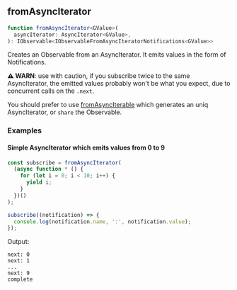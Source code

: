 ## fromAsyncIterator

```ts
function fromAsyncIterator<GValue>(
  asyncIterator: AsyncIterator<GValue>,
): IObservable<IObservableFromAsyncIteratorNotifications<GValue>>
```

Creates an Observable from an AsyncIterator. It emits values in the form of Notifications.

**⚠ WARN**️: use with caution, if you subscribe twice to the same AsyncIterator, the emitted values probably won't be what you
expect, due to concurrent calls on the `.next`.

You should prefer to use [fromAsyncIterable](../from-async-iterable/from-async-iterable.md) which generates an uniq
AsyncIterator, or `share` the Observable.

### Examples

#### Simple AsyncIterator which emits values from 0 to 9

```ts
const subscribe = fromAsyncIterator(
  (async function * () {
    for (let i = 0; i < 10; i++) {
      yield i;
    }
  })()
);

subscribe((notification) => {
  console.log(notification.name, ':', notification.value);
});
```

Output:

```text
next: 0
next: 1
...
next: 9
complete
```
